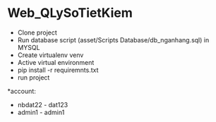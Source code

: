 # Web_QLySoTietKiem
* Clone project
* Run database script (asset/Scripts Database/db_nganhang.sql) in MYSQL
* Create virtualenv venv
* Active virtual environment
* pip install -r requiremnts.txt
* run project

*account:
- nbdat22 - dat123
- admin1 - admin1


